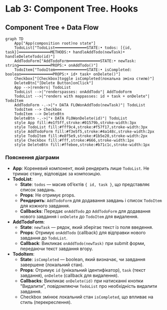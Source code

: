 # Lab 3: Component Tree. Hooks

## Component Tree + Data Flow
```mermaid
graph TD
    App["App(composition root)no state"]
    TodoList["TodoList━━━━━━━━━━━━━━STATE:• todos: [{id, task}]━━━━━━━━━━━━━━METHODS:• handleAddTodo(newTask)• handleDeleteTodo(id)"]
    AddTodoForm["AddTodoForm━━━━━━━━━━━━━━STATE:• newTask: string━━━━━━━━━━━━━━PROPS:• onAddTodo()"]
    TodoItem["TodoItem━━━━━━━━━━━━━━STATE:• isCompleted: boolean━━━━━━━━━━━━━━PROPS:• id• task• onDelete()"]
    Checkbox["[Checkbox]toggle isCompleted(локальна зміна стилю)"]
    DeleteBtn["[Delete Button]onClick"]
    App -->|renders| TodoList
    TodoList -->|"renderspasses: onAddTodo"| AddTodoForm
    TodoList -->|"renders with mappasses: id + task + onDelete"| TodoItem
    AddTodoForm -.->|"⬆️ DATA FLOWonAddTodo(newTask)"| TodoList
    TodoItem --> Checkbox
    TodoItem --> DeleteBtn
    DeleteBtn -.->|"⬆️ DATA FLOWonDelete(id)"| TodoList
    style App fill:#e1f5ff,stroke:#01579b,stroke-width:3px
    style TodoList fill:#fff9c4,stroke:#f57f17,stroke-width:3px
    style AddTodoForm fill:#f3e5f5,stroke:#4a148c,stroke-width:2px
    style TodoItem fill:#e8f5e9,stroke:#1b5e20,stroke-width:2px
    style Checkbox fill:#fff,stroke:#666,stroke-width:1px
    style DeleteBtn fill:#ffebee,stroke:#b71c1c,stroke-width:1px
```

### Пояснення діаграми
- **App**: Кореневий компонент, який рендерить лише `TodoList`. Не тримає стану, відповідає за композицію.
- **TodoList**:
  - **State**: `todos` — масив об’єктів `{ id, task }`, що представляє список завдань.
  - **Props**: Не отримує props.
  - **Рендерить**: `AddTodoForm` для додавання завдань і список `TodoItem` для кожного завдання.
  - **Callbacks**: Передає `onAddTodo` до `AddTodoForm` для додавання нового завдання і `onDelete` до `TodoItem` для видалення.
- **AddTodoForm**:
  - **State**: `newTask` — рядок, який зберігає текст із поля введення.
  - **Props**: Отримує `onAddTodo` (callback) для відправки нового завдання до `TodoList`.
  - **Callback**: Викликає `onAddTodo(newTask)` при submit форми, передаючи текст завдання вгору.
- **TodoItem**:
  - **State**: `isCompleted` — boolean, який визначає, чи завдання завершене (локальний стан).
  - **Props**: Отримує `id` (унікальний ідентифікатор), `task` (текст завдання), `onDelete` (callback для видалення).
  - **Callbacks**: Викликає `onDelete(id)` при натисканні кнопки "Видалити", повідомляючи `TodoList` про необхідність видалити завдання.
  - Checkbox змінює локальний стан `isCompleted`, що впливає на стиль (перекреслення).